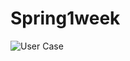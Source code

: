 # Spring1week

![User Case](https://user-images.githubusercontent.com/53082557/217132204-2ccbee68-bdbe-4304-8236-0cf62e20652c.png)
